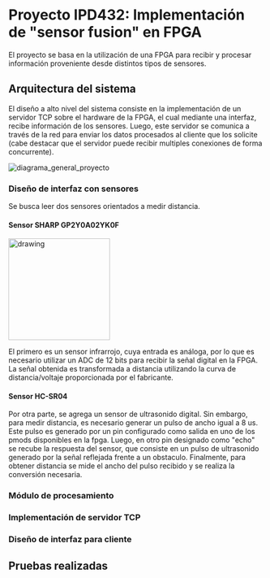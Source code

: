 # Proyecto IPD432: Implementación de "sensor fusion" en FPGA

El proyecto se basa en la utilización de una FPGA para recibir y procesar información proveniente desde distintos tipos de sensores.

## Arquitectura del sistema

El diseño a alto nivel del sistema consiste en la implementación de un servidor TCP sobre el hardware de la FPGA, el cual mediante una interfaz, recibe información de los sensores. Luego, este servidor se comunica a través de la red para enviar los datos procesados al cliente que los solicite (cabe destacar que el servidor puede recibir multiples conexiones de forma concurrente).

![diagrama_general_proyecto](https://user-images.githubusercontent.com/6885419/59152844-659bc180-8a1a-11e9-9238-d148de9c8314.png)

### Diseño de interfaz con sensores

Se busca leer dos sensores orientados a medir distancia.

#### Sensor  SHARP GP2Y0A02YK0F

<img src="https://user-images.githubusercontent.com/6885419/59152999-f2944a00-8a1d-11e9-9633-cc5c80acd938.jpg" alt="drawing" width="200"/>

El primero es un sensor infrarrojo, cuya entrada es análoga, por lo que es necesario utilizar un ADC de 12 bits para recibir la señal digital en la FPGA. La señal obtenida es transformada a distancia utilizando la curva de distancia/voltaje proporcionada por el fabricante.

#### Sensor HC-SR04

Por otra parte, se agrega un sensor de ultrasonido digital. Sin embargo, para medir distancia, es necesario generar un pulso de ancho igual a 8 us. Este pulso es generado por un pin configurado como salida en uno de los pmods disponibles en la fpga. Luego, en otro pin designado como "echo" se recube la respuesta del sensor, que consiste en un pulso de ultrasonido generado por la señal reflejada frente a un obstaculo. Finalmente, para obtener distancia se mide el ancho del pulso recibido y se realiza la conversión necesaria.  

### Módulo de procesamiento

### Implementación de servidor TCP

### Diseño de interfaz para cliente

## Pruebas realizadas
